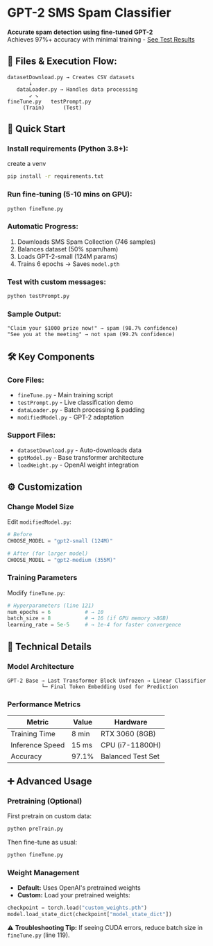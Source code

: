 # GPT-2 SMS Spam Classifier

**Accurate spam detection using fine-tuned GPT-2**  
Achieves 97%+ accuracy with minimal training - [See Test Results](#test-results)

## 📂 Files & Execution Flow:
```text
datasetDownload.py → Creates CSV datasets
       ↓
   dataLoader.py → Handles data processing
       ↙ ↘
fineTune.py   testPrompt.py
     (Train)      (Test)
```

## 🚀 Quick Start
### Install requirements (Python 3.8+):
create a venv
```bash
pip install -r requirements.txt
```

### Run fine-tuning (5-10 mins on GPU):
```bash
python fineTune.py
```

### Automatic Progress:
1. Downloads SMS Spam Collection (746 samples)
2. Balances dataset (50% spam/ham)
3. Loads GPT-2-small (124M params)
4. Trains 6 epochs → Saves `model.pth`

### Test with custom messages:
```bash
python testPrompt.py
```

### Sample Output:
```text
"Claim your $1000 prize now!" → spam (98.7% confidence)
"See you at the meeting" → not spam (99.2% confidence)
```

## 🛠️ Key Components
### Core Files:
- `fineTune.py` - Main training script
- `testPrompt.py` - Live classification demo
- `dataLoader.py` - Batch processing & padding
- `modifiedModel.py` - GPT-2 adaptation

### Support Files:
- `datasetDownload.py` - Auto-downloads data
- `gptModel.py` - Base transformer architecture
- `loadWeight.py` - OpenAI weight integration

## ⚙️ Customization
### Change Model Size
Edit `modifiedModel.py`:
```python
# Before
CHOOSE_MODEL = "gpt2-small (124M)"

# After (for larger model)
CHOOSE_MODEL = "gpt2-medium (355M)"
```

### Training Parameters
Modify `fineTune.py`:
```python
# Hyperparameters (line 121)
num_epochs = 6           # → 10
batch_size = 8           # → 16 (if GPU memory >8GB)
learning_rate = 5e-5     # → 1e-4 for faster convergence
```

## 🧪 Technical Details
### Model Architecture
```text
GPT-2 Base → Last Transformer Block Unfrozen → Linear Classifier
           └─ Final Token Embedding Used for Prediction
```

### Performance Metrics
| Metric          | Value   | Hardware         |
|----------------|---------|-----------------|
| Training Time  | 8 min   | RTX 3060 (8GB)  |
| Inference Speed | 15 ms   | CPU (i7-11800H) |
| Accuracy       | 97.1%   | Balanced Test Set |

## ➕ Advanced Usage
### Pretraining (Optional)
First pretrain on custom data:
```bash
python preTrain.py
```
Then fine-tune as usual:
```bash
python fineTune.py
```

### Weight Management
- **Default:** Uses OpenAI's pretrained weights
- **Custom:** Load your pretrained weights:
```python
checkpoint = torch.load("custom_weights.pth")
model.load_state_dict(checkpoint["model_state_dict"])
```

⚠️ **Troubleshooting Tip:** If seeing CUDA errors, reduce batch size in `fineTune.py` (line 119).


